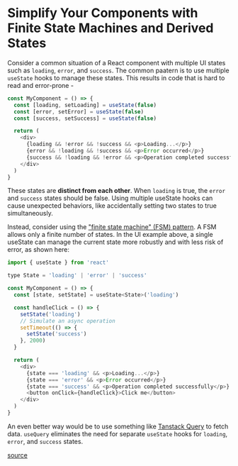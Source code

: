 # Simplify Your Components with Finite State Machines and Derived States

Consider a common situation of a React component with multiple UI states such as `loading`, `error`, and `success`. The common paatern is to use multiple `useState` hooks to manage these states. This results in code that is hard to read and error-prone -

```js
const MyComponent = () => {
  const [loading, setLoading] = useState(false)
  const [error, setError] = useState(false)
  const [success, setSuccess] = useState(false)

  return (
    <div>
      {loading && !error && !success && <p>Loading...</p>}
      {error && !loading && !success && <p>Error occurred</p>}
      {success && !loading && !error && <p>Operation completed successfully</p>}
    </div>
  )
}
```

These states are **distinct from each other**. When `loading` is true, the `error` and `success` states should be false. Using multiple useState hooks can cause unexpected behaviors, like accidentally setting two states to true simultaneously.

Instead, consider using the ["finite state machine" (FSM) pattern](https://en.wikipedia.org/wiki/Finite-state_machine). A FSM allows only a finite number of states. In the UI example above, a single useState can manage the current state more robustly and with less risk of error, as shown here:

```js
import { useState } from 'react'

type State = 'loading' | 'error' | 'success'

const MyComponent = () => {
  const [state, setState] = useState<State>('loading')

  const handleClick = () => {
    setState('loading')
    // Simulate an async operation
    setTimeout(() => {
      setState('success')
    }, 2000)
  }

  return (
    <div>
      {state === 'loading' && <p>Loading...</p>}
      {state === 'error' && <p>Error occurred</p>}
      {state === 'success' && <p>Operation completed successfully</p>}
      <button onClick={handleClick}>Click me</button>
    </div>
  )
}
```

An even better way would be to use something like [Tanstack Query](https://tanstack.com/query/latest/docs/framework/react/overview) to fetch data. `useQuery` eliminates the need for separate `useState` hooks for `loading`, `error`, and `success` states.

[source](https://www.nico.fyi/blog/you-dont-need-usestate-in-react)
